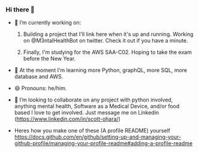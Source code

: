 ### Hi there 👋

<!--
**scttohara/scttohara** is a ✨ _special_ ✨ repository because its `README.md` (this file) appears on your GitHub profile.

Here are some ideas to get you started:

- 🔭 I’m currently working on ...
- 🌱 I’m currently learning how to ...
- 👯 I’m looking to collaborate on ...
- 🤔 I’m looking for help with ...
- 💬 Ask me about ...
- 📫 How to reach me: ...
- 😄 Pronouns: ...
- ⚡ Fun fact: ...
-->

- 🔭 I’m currently working on:
  1. Building a project that I'll link here when it's up and running. Working on @M3ntalHealthBot on twitter. Check it out if you have a minute.
   
  1. Finally, I'm studying for the AWS SAA-C02. Hoping to take the exam before the New Year.

- 🌱 At the moment I'm learning more Python, graphQL, more SQL, more database and AWS.

- 😄 Pronouns: he/him.

- 👯 I’m looking to collaborate on any project with python involved, anything mental health, Software as a Medical Device, and/or food based I love to get involved. Just message me on Linkedin (https://www.linkedin.com/in/scott-ohara/)

- Heres how you make one of these (A profile README) yourself https://docs.github.com/en/github/setting-up-and-managing-your-github-profile/managing-your-profile-readme#adding-a-profile-readme
